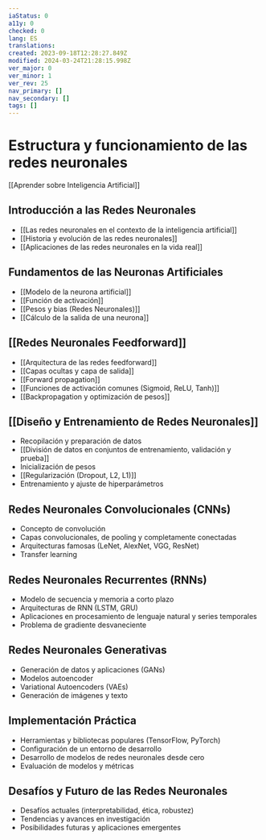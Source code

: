 ```yaml
---
iaStatus: 0
a11y: 0
checked: 0
lang: ES
translations: 
created: 2023-09-18T12:28:27.849Z
modified: 2024-03-24T21:28:15.998Z
ver_major: 0
ver_minor: 1
ver_rev: 25
nav_primary: []
nav_secondary: []
tags: []
---
```

# Estructura y funcionamiento de las  redes neuronales

[[Aprender sobre Inteligencia Artificial]]

## Introducción a las Redes Neuronales

* [[Las redes neuronales en el contexto de la inteligencia artificial]]
* [[Historia y evolución de las redes neuronales]]
* [[Aplicaciones de las redes neuronales en la vida real]]

## Fundamentos de las Neuronas Artificiales

* [[Modelo de la neurona artificial]]
* [[Función de activación]]
* [[Pesos y bias (Redes Neuronales)]]
* [[Cálculo de la salida de una neurona]]

## [[Redes Neuronales Feedforward]]

* [[Arquitectura de las redes feedforward]]
* [[Capas ocultas y capa de salida]]
* [[Forward propagation]]
* [[Funciones de activación comunes (Sigmoid, ReLU, Tanh)]]
* [[Backpropagation y optimización de pesos]]

## [[Diseño y Entrenamiento de Redes Neuronales]]

* Recopilación y preparación de datos
* [[División de datos en conjuntos de entrenamiento, validación y prueba]]
* Inicialización de pesos
* [[Regularización (Dropout, L2, L1)]]
* Entrenamiento y ajuste de hiperparámetros

## Redes Neuronales Convolucionales (CNNs)

* Concepto de convolución
* Capas convolucionales, de pooling y completamente conectadas
* Arquitecturas famosas (LeNet, AlexNet, VGG, ResNet)
* Transfer learning

## Redes Neuronales Recurrentes (RNNs)

* Modelo de secuencia y memoria a corto plazo
* Arquitecturas de RNN (LSTM, GRU)
* Aplicaciones en procesamiento de lenguaje natural y series temporales
* Problema de gradiente desvaneciente

## Redes Neuronales Generativas

* Generación de datos y aplicaciones (GANs)
* Modelos autoencoder
* Variational Autoencoders (VAEs)
* Generación de imágenes y texto

## Implementación Práctica

* Herramientas y bibliotecas populares (TensorFlow, PyTorch)
* Configuración de un entorno de desarrollo
* Desarrollo de modelos de redes neuronales desde cero
* Evaluación de modelos y métricas

## Desafíos y Futuro de las Redes Neuronales

* Desafíos actuales (interpretabilidad, ética, robustez)
* Tendencias y avances en investigación
* Posibilidades futuras y aplicaciones emergentes

